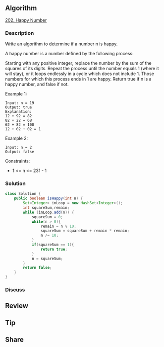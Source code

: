 ## Algorithm

[202. Happy Number](https://leetcode.com/problems/happy-number/)

### Description

Write an algorithm to determine if a number n is happy.

A happy number is a number defined by the following process:

Starting with any positive integer, replace the number by the sum of the squares of its digits.
Repeat the process until the number equals 1 (where it will stay), or it loops endlessly in a cycle which does not include 1.
Those numbers for which this process ends in 1 are happy.
Return true if n is a happy number, and false if not.

Example 1:

```
Input: n = 19
Output: true
Explanation:
12 + 92 = 82
82 + 22 = 68
62 + 82 = 100
12 + 02 + 02 = 1
```

Example 2:

```
Input: n = 2
Output: false
```

Constraints:

- 1 <= n <= 231 - 1

### Solution

```java
class Solution {
    public boolean isHappy(int n) {
        Set<Integer> inLoop = new HashSet<Integer>();
        int squareSum,remain;
        while (inLoop.add(n)) {
            squareSum = 0;
            while(n > 0){
                remain = n % 10;
                squareSum = squareSum + remain * remain;
                n /= 10;
            }
            if(squareSum == 1){
                return true;
            }
            n = squareSum;
        }
        return false;
    }
}
```

### Discuss

## Review


## Tip


## Share
